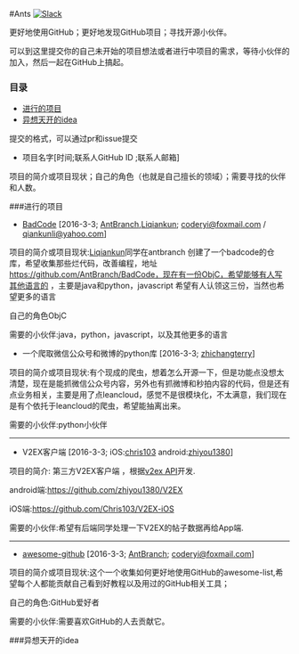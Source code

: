 #Ants
[![Slack](https://antbr.herokuapp.com/badge.svg)](https://antbr.herokuapp.com/)


更好地使用GitHub；更好地发现GitHub项目；寻找开源小伙伴。



可以到这里提交你的自己未开始的项目想法或者进行中项目的需求，等待小伙伴的加入，然后一起在GitHub上搞起。

###  目录

- [进行的项目](#进行的项目)
- [异想天开的idea](#异想天开的idea)



提交的格式，可以通过pr和issue提交

* 项目名字[时间;联系人GitHub ID ;联系人邮箱]

项目的简介或项目现状；自己的角色（也就是自己擅长的领域）；需要寻找的伙伴和人数。

###进行的项目

 
* [BadCode](https://github.com/AntBranch/BadCode)        [2016-3-3; [AntBranch](https://github.com/AntBranch),[Liqiankun](https://github.com/Liqiankun); coderyi@foxmail.com / qiankunli@yahoo.com]

项目的简介或项目现状:[Liqiankun](https://github.com/Liqiankun)同学在antbranch 创建了一个badcode的仓库，希望收集那些烂代码，改善编程，地址 https://github.com/AntBranch/BadCode，现在有一份ObjC，希望能够有人写其他语言的 ，主要是java和python，javascript   希望有人认领这三份，当然也希望更多的语言

自己的角色ObjC

需要的小伙伴:java，python，javascript，以及其他更多的语言



* 一个爬取微信公众号和微博的python库 [2016-3-3; [zhichangterry](https://github.com/zhichangterry)]

项目的简介或项目现状:有个现成的爬虫，想着怎么开源一下，但是功能点没想太清楚，现在是能抓微信公众号内容，另外也有抓微博和秒拍内容的代码，但是还有点业务相关，主要是用了点leancloud，感觉不是很模块化，不太满意，我们现在是有个依托于leancloud的爬虫，希望能抽离出来。


需要的小伙伴:python小伙伴

----

* V2EX客户端 [2016-3-3; iOS:[chris103](https://github.com/Chris103) android:[zhiyou1380](https://github.com/zhiyou1380)]

项目的简介:
第三方V2EX客户端 ，根据[v2ex API](https://github.com/djyde/V2EX-API)开发.

android端:https://github.com/zhiyou1380/V2EX 

iOS端:https://github.com/Chris103/V2EX-iOS

需要的小伙伴:希望有后端同学处理一下V2EX的帖子数据再给App端.

---

* [awesome-github](https://github.com/AntBranch/awesome-github)        [2016-3-3; [AntBranch](https://github.com/AntBranch); coderyi@foxmail.com]

项目的简介或项目现状:这个一个收集如何更好地使用GitHub的awesome-list,希望每个人都能贡献自己看到好教程以及用过的GitHub相关工具；

自己的角色:GitHub爱好者

需要的小伙伴:需要喜欢GitHub的人去贡献它。

###异想天开的idea
